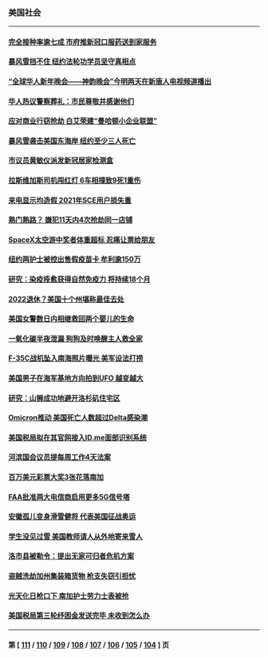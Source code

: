 ### 美国社会
---
#### [完全接种率逾七成 市府推新冠口服药送到家服务](../../pages/ncid1078160/n13543825.md) 
#### [暴风雪挡不住 纽约法轮功学员坚守真相点](../../pages/ncid1078160/n13543833.md) 
#### [“全球华人新年晚会——神韵晚会”今明两天在新唐人电视频道播出](../../pages/ncid1078160/n13543808.md) 
#### [华人热议警察葬礼：市民尊敬并感谢他们](../../pages/ncid1078160/n13543811.md) 
#### [应对商业行窃抢劫 白艾荣建“曼哈顿小企业联盟”](../../pages/ncid1078160/n13543805.md) 
#### [暴风雪袭击美国东海岸 纽约至少三人死亡](../../pages/ncid1078160/n13543621.md) 
#### [市议员黄敏仪派发新冠居家检测盒](../../pages/ncid1078160/n13543828.md) 
#### [拉斯维加斯司机闯红灯 6车相撞致9死1重伤](../../pages/ncid1078160/n13543037.md) 
#### [来电显示均造假 2021年SCE用户损失重](../../pages/ncid1078160/n13543152.md) 
#### [熟门熟路？  嫌犯11天内4次抢劫同一店铺](../../pages/ncid1078160/n13542679.md) 
#### [SpaceX太空游中奖者体重超标 忍痛让票给朋友](../../pages/ncid1078160/n13540484.md) 
#### [纽约两护士被控出售假疫苗卡 牟利逾150万](../../pages/ncid1078160/n13540441.md) 
#### [研究：染疫痊愈获得自然免疫力 将持续18个月](../../pages/ncid1078160/n13540478.md) 
#### [2022退休？美国十个州堪称最佳去处](../../pages/ncid1078160/n13539426.md) 
#### [美国女警数日内相继救回两个婴儿的生命](../../pages/ncid1078160/n13538609.md) 
#### [一氧化碳半夜泄漏 狗狗及时唤醒主人救全家](../../pages/ncid1078160/n13538680.md) 
#### [F-35C战机坠入南海照片曝光 美军设法打捞](../../pages/ncid1078160/n13538460.md) 
#### [美国男子在海军基地方向拍到UFO 越变越大](../../pages/ncid1078160/n13538108.md) 
#### [研究：山狮成功地避开洛杉矶住宅区](../../pages/ncid1078160/n13538138.md) 
#### [Omicron推动 美国死亡人数超过Delta感染潮](../../pages/ncid1078160/n13537925.md) 
#### [美国税局拟在其官网接入ID.me面部识别系统](../../pages/ncid1078160/n13537469.md) 
#### [河滨国会议员提每周工作4天法案](../../pages/ncid1078160/n13537831.md) 
#### [百万美元彩票大奖3张花落南加](../../pages/ncid1078160/n13537703.md) 
#### [FAA批准两大电信商启用更多5G信号塔](../../pages/ncid1078160/n13537343.md) 
#### [安徽孤儿变身滑雪健将 代表美国征战奥运](../../pages/ncid1078160/n13535772.md) 
#### [学生没见过雪 美国教师请人从外地寄来雪人](../../pages/ncid1078160/n13535206.md) 
#### [洛市县被勒令：提出无家可归者危机方案](../../pages/ncid1078160/n13535304.md) 
#### [盗贼洗劫加州集装箱货物 枪支失窃引担忧](../../pages/ncid1078160/n13534423.md) 
#### [光天化日枪口下 南加护士劳力士表被抢](../../pages/ncid1078160/n13534994.md) 
#### [美国税局第三轮纾困金发送完毕 未收到怎么办](../../pages/ncid1078160/n13534827.md) 

---
#### 第 [ [111](./111.md) / [110](./110.md) / [109](./109.md) / [108](./108.md) / [107](./107.md) / [106](./106.md) / [105](./105.md) / [104](./104.md) ] 页

